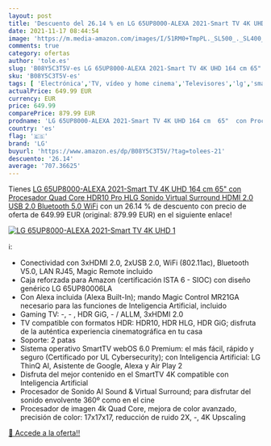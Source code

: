 ```yaml
---
layout: post
title: 'Descuento del 26.14 % en LG 65UP8000-ALEXA 2021-Smart TV 4K UHD 1'
date: 2021-11-17 08:44:54
image: 'https://m.media-amazon.com/images/I/51RM0+TmpPL._SL500_._SL400_.jpg'
comments: true
category: ofertas
author: 'tole.es'
slug: 'B08Y5C3T5V-es LG 65UP8000-ALEXA 2021-Smart TV 4K UHD 164 cm 65" con...'
sku: 'B08Y5C3T5V-es'
tags: [ 'Electrónica','TV, vídeo y home cinema','Televisores','lg','smart','tv', ]
actualPrice: 649.99 EUR
currency: EUR
price: 649.99
comparePrice: 879.99 EUR
prodname: 'LG 65UP8000-ALEXA 2021-Smart TV 4K UHD 164 cm  65"  con Procesador Quad Core  HDR10 Pro  HLG  Sonido Virtual Surround  HDMI 2.0  USB 2.0  Bluetooth 5.0  WiFi'
country: 'es'
flag: '🇪🇸'
brand: 'LG'
buyurl: 'https://www.amazon.es/dp/B08Y5C3T5V/?tag=tolees-21'
descuento: '26.14'
average: '707.36625'
---
```


Tienes [LG 65UP8000-ALEXA 2021-Smart TV 4K UHD 164 cm  65"  con Procesador Quad Core  HDR10 Pro  HLG  Sonido Virtual Surround  HDMI 2.0  USB 2.0  Bluetooth 5.0  WiFi](https://www.amazon.es/dp/B08Y5C3T5V/?tag=tolees-21) con un 26.14 % de descuento con precio de oferta de 649.99 EUR (original: 879.99 EUR) en el siguiente enlace!

[![LG 65UP8000-ALEXA 2021-Smart TV 4K UHD 1](https://m.media-amazon.com/images/I/51RM0+TmpPL._SL500_._SL400_.jpg)](https://www.amazon.es/dp/B08Y5C3T5V/?tag=tolees-21)

ℹ️:

- Conectividad con 3xHDMI 2.0, 2xUSB 2.0, WiFi (802.11ac), Bluetooth V5.0, LAN RJ45, Magic Remote incluido
- Caja reforzada para Amazon (certificación ISTA 6 - SIOC) con diseño genérico LG 65UP80006LA
- Con Alexa incluida (Alexa Built-In); mando Magic Control MR21GA necesario para las funciones de Inteligencia Artificial, incluido
- Gaming TV: -, - , HDR GiG, - / ALLM, 3xHDMI 2.0
- TV compatible con formatos HDR: HDR10, HDR HLG, HDR GiG; disfruta de la auténtica experiencia cinematográfica en tu casa
- Soporte: 2 patas
- Sistema operativo SmartTV webOS 6.0 Premium: el más fácil, rápido y seguro (Certificado por UL Cybersecurity); con Inteligencia Artificial: LG ThinQ AI, Asistente de Google, Alexa y Air Play 2
- Disfruta del mejor contenido en el SmartTV 4K compatible con Inteligencia Artificial
- Procesador de Sonido AI Sound & Virtual Surround; para disfrutar del sonido envolvente 360º como en el cine
- Procesador de imagen 4k Quad Core, mejora de color avanzado, precisión de color: 17x17x17, reducción de ruido 2X, -, 4K Upscaling

[🛒 Accede a la oferta!!](https://www.amazon.es/dp/B08Y5C3T5V/?tag=tolees-21)
